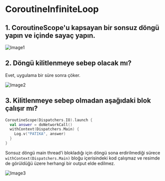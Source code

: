 # CoroutineInfiniteLoop

## 1. CoroutineScope'u kapsayan bir sonsuz döngü yapın ve içinde sayaç yapın.
![Image1](https://user-images.githubusercontent.com/88214480/193443492-69dfed62-6ac5-4193-9e2e-6c54a9437c03.png)

## 2. Döngü kilitlenmeye sebep olacak mı?
Evet, uygulama bir süre sonra çöker.

![Image2](https://user-images.githubusercontent.com/88214480/193443496-bb5c78a6-ee19-499b-868b-5e6e86c21128.png)

## 3. Kilitlenmeye sebep olmadan aşağıdaki blok çalışır mı?
```kotlin
CoroutineScope(Dispatchers.IO).launch {
  val answer = doNetworkCall()
  withContext(Dispatchers.Main) {
    Log.v("PATIKA", answer)
  }
}
```
Sonsuz döngü main thread'i blokladığı için döngü sona erdirilmediği sürece `withContext(Dispatchers.Main)` bloğu içerisindeki kod çalışmaz ve resimde de görüldüğü üzere herhangi bir output elde edilmez.

![Image3](https://user-images.githubusercontent.com/88214480/193443498-97554ad4-e316-4f21-b34c-aa5871142620.png)
